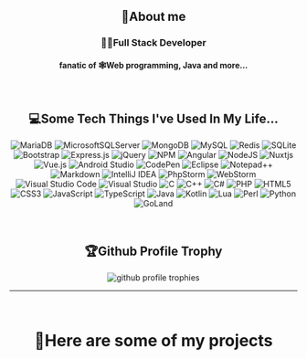 <div align="center">
    <h2>📜About me</h2>
    <h3>👩‍💻Full Stack Developer</h3>
    <h4>fanatic of 🕸Web programming, Java and more...</h4>
    <br/>
    <h2>💻Some Tech Things I've Used In My Life...</h2>
    <p>
    <img alt="MariaDB" src="https://img.shields.io/badge/MariaDB-003545?style=for-the-badge&logo=mariadb&logoColor=white" />
    <img alt="MicrosoftSQLServer" src="https://img.shields.io/badge/Microsoft%20SQL%20Sever-CC2927?style=for-the-badge&logo=microsoft%20sql%20server&logoColor=white" />
    <img alt="MongoDB" src="https://img.shields.io/badge/MongoDB-%234ea94b.svg?style=for-the-badge&logo=mongodb&logoColor=white" />
    <img alt="MySQL" src="https://img.shields.io/badge/mysql-%2300f.svg?style=for-the-badge&logo=mysql&logoColor=white" />
    <img alt="Redis" src="https://img.shields.io/badge/redis-%23DD0031.svg?style=for-the-badge&logo=redis&logoColor=white" />
    <img alt="SQLite" src="https://img.shields.io/badge/sqlite-%2307405e.svg?style=for-the-badge&logo=sqlite&logoColor=white" />
    <img alt="Bootstrap" src="https://img.shields.io/badge/bootstrap-%23563D7C.svg?style=for-the-badge&logo=bootstrap&logoColor=white" />
    <img alt="Express.js" src="https://img.shields.io/badge/express.js-%23404d59.svg?style=for-the-badge&logo=express&logoColor=%2361DAFB" />
    <img alt="jQuery" src="https://img.shields.io/badge/jquery-%230769AD.svg?style=for-the-badge&logo=jquery&logoColor=white" />
    <img alt="NPM" src="https://img.shields.io/badge/NPM-%23000000.svg?style=for-the-badge&logo=npm&logoColor=white" />
    <img alt="Angular" src="https://img.shields.io/badge/angular-%23DD0031.svg?style=for-the-badge&logo=angular&logoColor=white" />
    <img alt="NodeJS" src="https://img.shields.io/badge/node.js-6DA55F?style=for-the-badge&logo=node.js&logoColor=white" />
    <img alt="Nuxtjs" src="https://img.shields.io/badge/Nuxt-002E3B?style=for-the-badge&logo=nuxtdotjs&logoColor=#00DC82" />
    <img alt="Vue.js" src="https://img.shields.io/badge/vuejs-%2335495e.svg?style=for-the-badge&logo=vuedotjs&logoColor=%234FC08D" />
    <img alt="Android Studio" src="https://img.shields.io/badge/Android%20Studio-3DDC84.svg?style=for-the-badge&logo=android-studio&logoColor=white" />
    <img alt="CodePen" src="https://img.shields.io/badge/CodePen-white?style=for-the-badge&logo=codepen&logoColor=black" />
    <img alt="Eclipse" src="https://img.shields.io/badge/Eclipse-FE7A16.svg?style=for-the-badge&logo=Eclipse&logoColor=white" />
    <img alt="Notepad++" src="https://img.shields.io/badge/Notepad++-90E59A.svg?style=for-the-badge&logo=notepad%2b%2b&logoColor=black" />
    <img alt="Markdown" src="https://img.shields.io/badge/markdown-%23000000.svg?style=for-the-badge&logo=markdown&logoColor=white" />
    <img alt="IntelliJ IDEA" src="https://img.shields.io/badge/IntelliJIDEA-000000.svg?style=for-the-badge&logo=intellij-idea&logoColor=white" />
    <img alt="PhpStorm" src="https://img.shields.io/badge/phpstorm-143?style=for-the-badge&logo=phpstorm&logoColor=black&color=black&labelColor=darkorchid" />
    <img alt="WebStorm" src="https://img.shields.io/badge/webstorm-143?style=for-the-badge&logo=webstorm&logoColor=white&color=black" />
    <img alt="Visual Studio Code" src="https://img.shields.io/badge/Visual%20Studio%20Code-0078d7.svg?style=for-the-badge&logo=visual-studio-code&logoColor=white" />
    <img alt="Visual Studio" src="https://img.shields.io/badge/Visual%20Studio-5C2D91.svg?style=for-the-badge&logo=visual-studio&logoColor=white" />
    <img alt="C" src="https://img.shields.io/badge/c-%2300599C.svg?style=for-the-badge&logo=c&logoColor=white" />
    <img alt="C++" src="https://img.shields.io/badge/c++-%2300599C.svg?style=for-the-badge&logo=c%2B%2B&logoColor=white" />
    <img alt="C#" src="https://img.shields.io/badge/c%23-%23239120.svg?style=for-the-badge&logo=c-sharp&logoColor=white" />
    <img alt="PHP" src="https://img.shields.io/badge/php-%23777BB4.svg?style=for-the-badge&logo=php&logoColor=white" />
    <img alt="HTML5" src="https://img.shields.io/badge/html5-%23E34F26.svg?style=for-the-badge&logo=html5&logoColor=white" />
    <img alt="CSS3" src="https://img.shields.io/badge/css3-%231572B6.svg?style=for-the-badge&logo=css3&logoColor=white" />
    <img alt="JavaScript" src="https://img.shields.io/badge/javascript-%23323330.svg?style=for-the-badge&logo=javascript&logoColor=%23F7DF1E" />
    <img alt="TypeScript" src="https://img.shields.io/badge/typescript-%23007ACC.svg?style=for-the-badge&logo=typescript&logoColor=white" />
    <img alt="Java" src="https://img.shields.io/badge/java-%23ED8B00.svg?style=for-the-badge&logo=java&logoColor=white" />
    <img alt="Kotlin" src="https://img.shields.io/badge/kotlin-%237F52FF.svg?style=for-the-badge&logo=kotlin&logoColor=white" />
    <img alt="Lua" src="https://img.shields.io/badge/lua-%232C2D72.svg?style=for-the-badge&logo=lua&logoColor=white" />
    <img alt="Perl" src="https://img.shields.io/badge/perl-%2339457E.svg?style=for-the-badge&logo=perl&logoColor=white" />
    <img alt="Python" src="https://img.shields.io/badge/python-3670A0?style=for-the-badge&logo=python&logoColor=ffdd54" />
    <img alt="GoLand" src="https://img.shields.io/badge/GoLand-0f0f0f?&style=for-the-badge&logo=goland&logoColor=white" />
    </p>
    <br/>
    <h2>🏆Github Profile Trophy</h2>
    <img alt="github profile trophies" src="https://github-profile-trophy.vercel.app/?username=xsavior-of-god&theme=oldie&row=1&no-frame=true&no-bg=true" />
</div>
<hr/>
<br/>
<h1 align="center">🔗Here are some of my projects</h1>